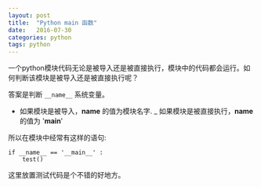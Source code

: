 ```yaml
---
layout: post
title:  "Python main 函数"
date:   2016-07-30
categories: python
tags: python
---
```


一个python模块代码无论是被导入还是被直接执行，模块中的代码都会运行。如何判断该模块是被导入还是被直接执行呢？

答案是判断 `__name__` 系统变量。

- 如果模块是被导入，__name__ 的值为模块名字.
_ 如果模块是被直接执行，__name__ 的值为 '__main__'

所以在模块中经常有这样的语句:

    if __name__ == '__main__' :
        test()
        

这里放置测试代码是个不错的好地方。
